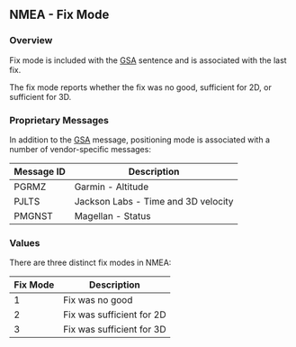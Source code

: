 ## NMEA - Fix Mode

### Overview

Fix mode is included with the [GSA](../messages/gsa.md) sentence and is associated with the last fix.

The fix mode reports whether the fix was no good, sufficient for 2D, or sufficient for 3D.



### Proprietary Messages

In addition to the [GSA](../messages/gsa.md) message, positioning mode is associated with a number of vendor-specific messages:

| Message ID | Description                         |
| ---------- | ----------------------------------- |
| PGRMZ      | Garmin - Altitude                   |
| PJLTS      | Jackson Labs - Time and 3D velocity |
| PMGNST     | Magellan - Status                   |



### Values

There are three distinct fix modes in NMEA:

| Fix Mode | Description |
| ---- | ---- |
| 1 | Fix was no good |
| 2 | Fix was sufficient for 2D |
| 3 | Fix was sufficient for 3D |
